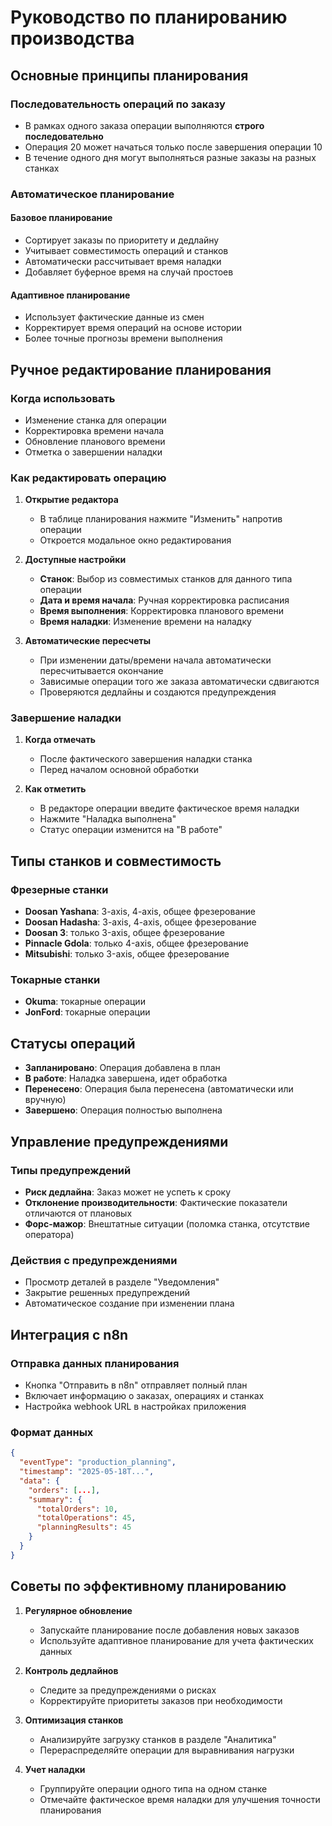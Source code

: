 # Руководство по планированию производства

## Основные принципы планирования

### Последовательность операций по заказу
- В рамках одного заказа операции выполняются **строго последовательно**
- Операция 20 может начаться только после завершения операции 10
- В течение одного дня могут выполняться разные заказы на разных станках

### Автоматическое планирование

#### Базовое планирование
- Сортирует заказы по приоритету и дедлайну
- Учитывает совместимость операций и станков
- Автоматически рассчитывает время наладки
- Добавляет буферное время на случай простоев

#### Адаптивное планирование
- Использует фактические данные из смен
- Корректирует время операций на основе истории
- Более точные прогнозы времени выполнения

## Ручное редактирование планирования

### Когда использовать
- Изменение станка для операции
- Корректировка времени начала
- Обновление планового времени
- Отметка о завершении наладки

### Как редактировать операцию

1. **Открытие редактора**
   - В таблице планирования нажмите "Изменить" напротив операции
   - Откроется модальное окно редактирования

2. **Доступные настройки**
   - **Станок**: Выбор из совместимых станков для данного типа операции
   - **Дата и время начала**: Ручная корректировка расписания
   - **Время выполнения**: Корректировка планового времени
   - **Время наладки**: Изменение времени на наладку

3. **Автоматические пересчеты**
   - При изменении даты/времени начала автоматически пересчитывается окончание
   - Зависимые операции того же заказа автоматически сдвигаются
   - Проверяются дедлайны и создаются предупреждения

### Завершение наладки

1. **Когда отмечать**
   - После фактического завершения наладки станка
   - Перед началом основной обработки

2. **Как отметить**
   - В редакторе операции введите фактическое время наладки
   - Нажмите "Наладка выполнена"
   - Статус операции изменится на "В работе"

## Типы станков и совместимость

### Фрезерные станки
- **Doosan Yashana**: 3-axis, 4-axis, общее фрезерование
- **Doosan Hadasha**: 3-axis, 4-axis, общее фрезерование  
- **Doosan 3**: только 3-axis, общее фрезерование
- **Pinnacle Gdola**: только 4-axis, общее фрезерование
- **Mitsubishi**: только 3-axis, общее фрезерование

### Токарные станки
- **Okuma**: токарные операции
- **JonFord**: токарные операции

## Статусы операций

- **Запланировано**: Операция добавлена в план
- **В работе**: Наладка завершена, идет обработка
- **Перенесено**: Операция была перенесена (автоматически или вручную)
- **Завершено**: Операция полностью выполнена

## Управление предупреждениями

### Типы предупреждений
- **Риск дедлайна**: Заказ может не успеть к сроку
- **Отклонение производительности**: Фактические показатели отличаются от плановых
- **Форс-мажор**: Внештатные ситуации (поломка станка, отсутствие оператора)

### Действия с предупреждениями
- Просмотр деталей в разделе "Уведомления"
- Закрытие решенных предупреждений
- Автоматическое создание при изменении плана

## Интеграция с n8n

### Отправка данных планирования
- Кнопка "Отправить в n8n" отправляет полный план
- Включает информацию о заказах, операциях и станках
- Настройка webhook URL в настройках приложения

### Формат данных
```json
{
  "eventType": "production_planning",
  "timestamp": "2025-05-18T...",
  "data": {
    "orders": [...],
    "summary": {
      "totalOrders": 10,
      "totalOperations": 45,
      "planningResults": 45
    }
  }
}
```

## Советы по эффективному планированию

1. **Регулярное обновление**
   - Запускайте планирование после добавления новых заказов
   - Используйте адаптивное планирование для учета фактических данных

2. **Контроль дедлайнов**
   - Следите за предупреждениями о рисках
   - Корректируйте приоритеты заказов при необходимости

3. **Оптимизация станков**
   - Анализируйте загрузку станков в разделе "Аналитика"  
   - Перераспределяйте операции для выравнивания нагрузки

4. **Учет наладки**
   - Группируйте операции одного типа на одном станке
   - Отмечайте фактическое время наладки для улучшения точности планирования
